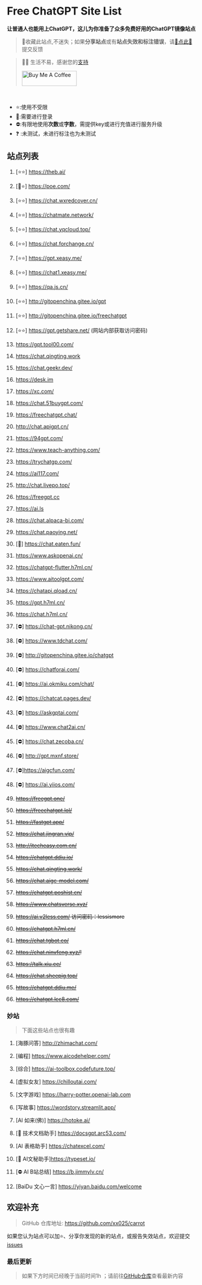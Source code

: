 # Free ChatGPT Site List

**让普通人也能用上ChatGPT，这儿为你准备了众多免费好用的ChatGPT镜像站点**
> 🤭收藏此站点,不迷失；如果**分享站点**或有**站点失效和标注错误**，请[🌺点此🌺](https://github.com/xx025/carrot/issues)提交反馈

> 🧡🧡 生活不易，感谢您的[支持](https://xx025.github.io/pages/zs/)
>
><a href="https://xx025.github.io/pages/zs/" target="_blank"><img src="https://cdn.buymeacoffee.com/buttons/v2/default-blue.png" alt="Buy Me A Coffee" style="height: 40px !important;width: 145px !important;" ></a>

<br/>

- ⭐:使用不受限
- 🔑:需要进行登录
- ⛔:有限地使用**次数**或**字数**，需提供key或进行充值进行服务升级
- ❓ :未测试，未进行标注也为未测试

## 站点列表

1. [⭐⭐] https://theb.ai/

2. [🔑⭐] https://poe.com/

3. [⭐⭐] https://chat.wxredcover.cn/

4. [⭐⭐] https://chatmate.network/

5. [⭐⭐] https://chat.yqcloud.top/

6. [⭐⭐] https://chat.forchange.cn/

7. [⭐⭐] https://gpt.xeasy.me/

8. [⭐⭐] https://chat1.xeasy.me/

9. [⭐⭐] https://qa.js.cn/

10. [⭐⭐] http://gitopenchina.gitee.io/gpt

11. [⭐⭐] http://gitopenchina.gitee.io/freechatgpt

12. [⭐⭐] https://gpt.getshare.net/ (网站内部获取访问密码)

13. https://gpt.tool00.com/

14. https://chat.qingting.work

15. https://chat.geekr.dev/

16. https://desk.im

17. https://xc.com/

18. https://chat.51buygpt.com/

19. https://freechatgpt.chat/

20. http://chat.apigpt.cn/

21. https://94gpt.com/

22. https://www.teach-anything.com/

23. https://trychatgp.com/

24. https://ai117.com/

25. http://chat.livepo.top/

26. https://freegpt.cc

27. https://ai.ls

28. https://chat.alpaca-bi.com/

29. https://chat.paoying.net/

30. [🔑] https://chat.eaten.fun/

31. https://www.askopenai.cn/

32. https://chatgpt-flutter.h7ml.cn/

33. https://www.aitoolgpt.com/

34. https://chatapi.qload.cn/

35. https://gpt.h7ml.cn/

36. https://chat.h7ml.cn/

37. [⛔] https://chat-gpt.nikong.cn/

38. [⛔] https://www.tdchat.com/

39. [⛔]  http://gitopenchina.gitee.io/chatgpt

40. [⛔] https://chatforai.com/

41. [⛔] https://ai.okmiku.com/chat/

42. [⛔] https://chatcat.pages.dev/

43. [⛔] https://askgptai.com/

44. [⛔] https://www.chat2ai.cn/

45. [⛔] https://chat.zecoba.cn/

46. [⛔] http://gpt.mxnf.store/

47. [⛔]https://aigcfun.com/

48. [⛔] https://ai.yiios.com/

49. ~~https://freegpt.one/~~

50. ~~https://freechatgpt.lol/~~

51. ~~https://fastgpt.app/~~

52. ~~https://chat.jingran.vip/~~

53. ~~http://itecheasy.com.cn/~~

54. ~~https://chatgpt.ddiu.io/~~

55. ~~https://chat.qingting.work/~~

56. ~~https://chat.aigc-model.com/~~

57. ~~https://chatgpt.poshist.cn/~~

58. ~~https://www.chatsverse.xyz/~~

59. ~~https://ai.v2less.com/ 访问密码：lessismore~~

60. ~~https://chatgpt.h7ml.cn/~~

61. ~~https://chat.tgbot.co/~~

62. ~~https://chat.ninvfeng.xyz/!~~

63. ~~https://talk.xiu.ee/~~

64. ~~https://chat.sheepig.top/~~

65. ~~https://chatgpt.ddiu.me/~~

66. ~~https://chatgpt.lcc8.com/~~

### 妙站

> 下面这些站点也很有趣

1. [海豚问答] http://zhimachat.com/

2. [编程] https://www.aicodehelper.com/

3. [综合] https://ai-toolbox.codefuture.top/

4. [虚拟女友] https://chilloutai.com/

5. [文字游戏] https://harry-potter.openai-lab.com

6. [写故事] https://wordstory.streamlit.app/

7. [AI 如来(佛)] https://hotoke.ai/

8. [🔑 技术文档助手] https://docsgpt.arc53.com/

9. [AI 表格助手] https://chatexcel.com/

10. [🔑 AI文秘助手]https://typeset.io/

11. [⛔ AI B站总结] https://b.jimmylv.cn/

12. [BaiDu 文心一言] https://yiyan.baidu.com/welcome

## 欢迎补充

> GitHub 仓库地址: https://github.com/xx025/carrot

如果您认为站点可以加⭐、分享你发现的新的站点，或报告失效站点，欢迎提交[issues](https://github.com/xx025/carrot/issues)

### 最后更新

> 如果下方时间已经晚于当前时间1h ；请前往[GitHub仓库](https://github.com/xx025/carrot)查看最新内容

